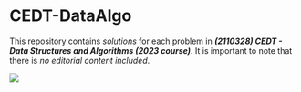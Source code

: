 # CEDT-DataAlgo
This repository contains _solutions_ for each problem in **_(2110328) CEDT - Data Structures and Algorithms (2023 course)_**. It is important to note that there is _no editorial content included_.

![](https://media.tenor.com/1krqm3cd8OMAAAAC/divide-and-conquer-computer.gif)
